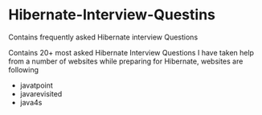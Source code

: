 # Hibernate-Interview-Questins
Contains frequently asked Hibernate interview Questions

Contains 20+ most asked Hibernate Interview Questions
I have taken help from a number of websites while preparing for Hibernate, websites are following

* javatpoint
* javarevisited
* java4s


